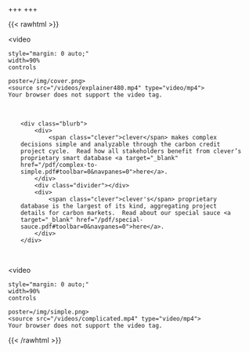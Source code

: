 +++
+++


{{< rawhtml >}} 
<!-- <span id="logt">Please enter Investor Code below to see video:</span>
<input id="invest" type="text" placeholder="Investor Code" > -->

<div id="invid" style="margin: 0 auto;">


<video
    
    style="margin: 0 auto;"
    width=90%
    controls
    
    poster=/img/cover.png>
    <source src="/videos/explainer480.mp4" type="video/mp4">
    Your browser does not support the video tag.  
</video>

<style>
.clever {
    color: blue;
}
.copyw {
    width: 90%;
    margin: 0 auto;
}

.blurb {
    display: flex;
}

.blurb div {
flex: 10;
text-align: justify;
text-justify: inter-word;
}
.blurb div.divider {
flex: 1;

}

a {
color: blue;
text-decoration: underline;
}

</style>

<br/>

<div class="copyw">

    <div class="blurb">
        <div>
            <span class="clever">clever</span> makes complex decisions simple and analyzable through the carbon credit project cycle.  Read how all stakeholders benefit from clever’s proprietary smart database <a target="_blank" href="/pdf/complex-to-simple.pdf#toolbar=0&navpanes=0">here</a>.
        </div>
        <div class="divider"></div>
        <div>
            <span class="clever">clever's</span> proprietary database is the largest of its kind, aggregating project details for carbon markets.  Read about our special sauce <a target="_blank" href="/pdf/special-sauce.pdf#toolbar=0&navpanes=0">here</a>.
        </div>
    </div>


</div>


<br/>




<video
    
    style="margin: 0 auto;"
    width=90%
    controls
    
    poster=/img/simple.png>
    <source src="/videos/complicated.mp4" type="video/mp4">
    Your browser does not support the video tag.  
</video>

</div>

<script>
{
console.log('updated')
// let invest = document.getElementById('invest')
// let invid = document.getElementById('invid')
// let logt = document.getElementById('logt')


function dumbLogin () {
    console.log(invest.value.trim().toLowerCase())
    if (invest.value.trim().toLowerCase() == 'invest' || localStorage.getItem('login') ) {
        invid.style.display = 'block'
        invest.style.display = 'none'
        logt.style.display = 'none'
        localStorage.setItem('login', true)
    }
        
    
} 

// invest.onkeyup = dumbLogin
// dumbLogin()

}
</script> 
{{< /rawhtml >}}
